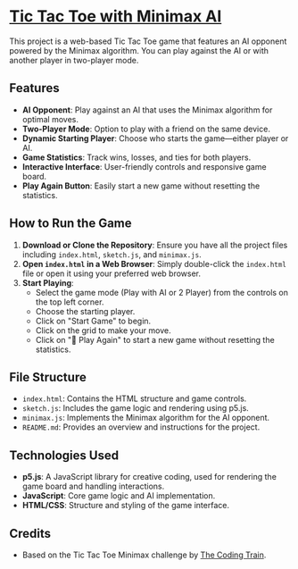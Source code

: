 # [Tic Tac Toe with Minimax AI](https://leptons1618.github.io/Tic-Tac-Toe/)

This project is a web-based Tic Tac Toe game that features an AI opponent powered by the Minimax algorithm. You can play against the AI or with another player in two-player mode.

## Features

- **AI Opponent**: Play against an AI that uses the Minimax algorithm for optimal moves.
- **Two-Player Mode**: Option to play with a friend on the same device.
- **Dynamic Starting Player**: Choose who starts the game—either player or AI.
- **Game Statistics**: Track wins, losses, and ties for both players.
- **Interactive Interface**: User-friendly controls and responsive game board.
- **Play Again Button**: Easily start a new game without resetting the statistics.

## How to Run the Game

1. **Download or Clone the Repository**: Ensure you have all the project files including `index.html`, `sketch.js`, and `minimax.js`.
2. **Open `index.html` in a Web Browser**: Simply double-click the `index.html` file or open it using your preferred web browser.
3. **Start Playing**:
   - Select the game mode (Play with AI or 2 Player) from the controls on the top left corner.
   - Choose the starting player.
   - Click on "Start Game" to begin.
   - Click on the grid to make your move.
   - Click on "🔄 Play Again" to start a new game without resetting the statistics.

## File Structure

- `index.html`: Contains the HTML structure and game controls.
- `sketch.js`: Includes the game logic and rendering using p5.js.
- `minimax.js`: Implements the Minimax algorithm for the AI opponent.
- `README.md`: Provides an overview and instructions for the project.

## Technologies Used

- **p5.js**: A JavaScript library for creative coding, used for rendering the game board and handling interactions.
- **JavaScript**: Core game logic and AI implementation.
- **HTML/CSS**: Structure and styling of the game interface.

## Credits

- Based on the Tic Tac Toe Minimax challenge by [The Coding Train](https://thecodingtrain.com/CodingChallenges/154-tic-tac-toe-minimax.html).
